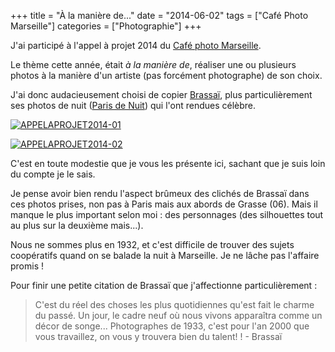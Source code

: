 +++
title = "À la manière de..."
date = "2014-06-02"
tags = ["Café Photo Marseille"]
categories = ["Photographie"]
+++

J'ai participé à l'appel à projet 2014 du [Café photo Marseille](http://www.cafephotomarseille.org/).

Le thème cette année, était _à la manière de_, réaliser une ou plusieurs photos à la manière d'un artiste (pas forcément photographe) de son choix.

<!-- more -->

J'ai donc audacieusement choisi de copier [Brassaï](https://fr.wikipedia.org/wiki/Brassa%C3%AF), plus particulièrement ses photos de nuit ([Paris de Nuit](http://www.brown.edu/Research/Equinoxes/journal/Issue%205/eqx5_Leenaerts_apropos.htm)) qui l'ont rendues célèbre.

<a href="https://www.flickr.com/photos/blud/14352072413/" title="APPELAPROJET2014-01 de Blud, sur Flickr"><img src="https://farm4.staticflickr.com/3917/14352072413_2787f49178.jpg" alt="APPELAPROJET2014-01"></a>

<a href="https://www.flickr.com/photos/blud/14308750766/" title="APPELAPROJET2014-02 de Blud, sur Flickr"><img src="https://farm6.staticflickr.com/5557/14308750766_7532973579.jpg" alt="APPELAPROJET2014-02"></a>

C'est en toute modestie que je vous les présente ici, sachant que je suis loin du compte je le sais.

Je pense avoir bien rendu l'aspect brûmeux des clichés de Brassaï dans ces photos prises, non pas à Paris mais aux abords de Grasse (06). Mais il manque le plus important selon moi : des personnages (des silhouettes tout au plus sur la deuxième mais...).

Nous ne sommes plus en 1932, et c'est difficile de trouver des sujets coopératifs quand on se balade la nuit à Marseille. Je ne lâche pas l'affaire promis !

Pour finir une petite citation de Brassaï que j'affectionne particulièrement :

> C'est du réel des choses les plus quotidiennes qu'est fait le charme du passé. Un jour, le cadre neuf où nous vivons apparaîtra comme un décor de songe... Photographes de 1933, c'est pour l'an 2000 que vous travaillez, on vous y trouvera bien du talent! ! - Brassaï
